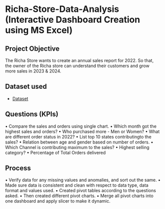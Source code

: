 # Richa-Store-Data-Analysis (Interactive Dashboard Creation using MS Excel)
## Project Objective
The Richa Store wants to create an annual sales report for 2022. So that, the owner of the Richa store can understand their customers and grow more sales in 2023 & 2024.
## Dataset used
- <a href="https://github.com/Saurabhjb07/Data-Analysis-Dashboard/blob/main/RichaStore%20Dataset.xlsx">Dataset</a>

## Questions (KPIs)
•	Compare the sales and orders using single chart.
•	Which month got the highest sales and orders?
•	Who purchased more - Men or Women?
•	What are different order status in 2022?
•	List top 10 states contributingto the sales?
•	Relation between age and gender based on number of orders.
•	Which Channel is contributing maximum to the sales?
•	Highest selling category?
•	Percentage of Total Orders delivered

## Process
•	Verify data for any missing values and anomalies, and sort out the same.
•	Made sure data is consistent and clean with respect to data type, data format and values used.
•	Created pivot tables according to the questions asked.
•	Then created different pivot charts.
•	Merge all pivot charts into one dashboard and apply slicer to make it dynamic.
